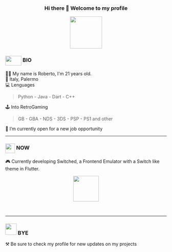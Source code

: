 <h3 align="center"> Hi there 👋 Welcome to my profile </h3>
<p align="center"><a href="https://github.com/portal305"><image align="center" src="https://raw.githubusercontent.com/milaan9/milaan9/main/catfly.gif" height="100px" width="100px"></a></p>

<h3><image align="center" src="https://raw.githubusercontent.com/0xAbdulKhalid/0xAbdulKhalid/main/assets/mdImages/handshake.gif" height="30px" width="50px">  BIO</h3>

🧑‍🦰 My name is Roberto, I'm 21 years old.<br>
📍 Italy, Palermo<br>
💻 Lenguages
  > Python - Java - Dart - C++<br>

🕹️ Into RetroGaming
  > GB - GBA - NDS - 3DS - PSP - PS1 and other<br>

💼 I’m currently open for a new job opportunity

<hr>
  
<h3><image align="center" src="https://camo.githubusercontent.com/beb64ff21c883e318e4f5db5231c2ba4175705bea1c9249e82a41ab375db4f75/68747470733a2f2f6d65646961322e67697068792e636f6d2f6d656469612f51737347456d706b79454f684243623765312f67697068792e6769663f6369643d656366303565343761306e336769316266716e74716d6f62386739616964316f796a327772336473336d67373030626c267269643d67697068792e676966" height="30px" width="30px">  NOW</h3>

🎮 Currently developing Switched, a Frontend Emulator with a Switch like theme in Flutter.
<p align="center">
  <a href="https://github.com/portal305">
    <image align="center" src="https://amazeballs.co.za/wp-content/uploads/2017/12/Logo-Animation-1.gif" height="80px" width="80px">
  </a>
</p>

<br>
<hr>
  
<h3><img src="https://media.giphy.com/media/hvRJCLFzcasrR4ia7z/giphy.gif" width="35"> BYE</h3>
⚒️ Be sure to check my profile for new updates on my projects
